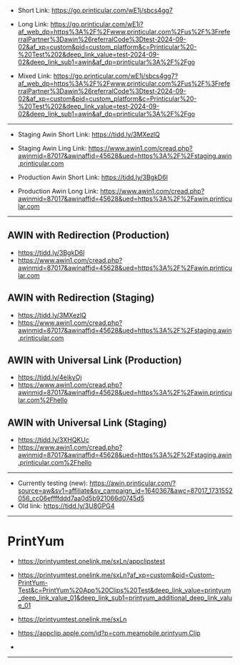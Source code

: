 - Short Link: https://go.printicular.com/wE1j/sbcs4gg7


- Long Link: https://go.printicular.com/wE1j?af_web_dp=https%3A%2F%2Fwww.printicular.com%2Fus%2F%3FreferralPartner%3Dawin%26referralCode%3Dtest-2024-09-02&af_xp=custom&pid=custom_platform&c=Printicular%20-%20Test%202&deep_link_value=test-2024-09-02&deep_link_sub1=awin&af_dp=printicular%3A%2F%2Fgo

- Mixed Link: https://go.printicular.com/wE1j/sbcs4gg7?af_web_dp=https%3A%2F%2Fwww.printicular.com%2Fus%2F%3FreferralPartner%3Dawin%26referralCode%3Dtest-2024-09-02&af_xp=custom&pid=custom_platform&c=Printicular%20-%20Test%202&deep_link_value=test-2024-09-02&deep_link_sub1=awin&af_dp=printicular%3A%2F%2Fgo

---

- Staging Awin Short Link: https://tidd.ly/3MXezlQ

- Staging Awin Ling Link: https://www.awin1.com/cread.php?awinmid=87017&awinaffid=45628&ued=https%3A%2F%2Fstaging.awin.printicular.com

- Production Awin Short Link: https://tidd.ly/3BgkD6l

- Production Awin Long Link: https://www.awin1.com/cread.php?awinmid=87017&awinaffid=45628&ued=https%3A%2F%2Fawin.printicular.com


---

## AWIN with Redirection (Production)
- https://tidd.ly/3BgkD6l
- https://www.awin1.com/cread.php?awinmid=87017&awinaffid=45628&ued=https%3A%2F%2Fawin.printicular.com

## AWIN with Redirection (Staging)
- https://tidd.ly/3MXezlQ
- https://www.awin1.com/cread.php?awinmid=87017&awinaffid=45628&ued=https%3A%2F%2Fstaging.awin.printicular.com

## AWIN with Universal Link (Production)
- https://tidd.ly/4eikyOj
- https://www.awin1.com/cread.php?awinmid=87017&awinaffid=45628&ued=https%3A%2F%2Fawin.printicular.com%2Fhello

## AWIN with Universal Link (Staging)
- https://tidd.ly/3XHQKUc
- https://www.awin1.com/cread.php?awinmid=87017&awinaffid=45628&ued=https%3A%2F%2Fstaging.awin.printicular.com%2Fhello 

---

- Currently testing (new): https://awin.printicular.com/?source=aw&sv1=affiliate&sv_campaign_id=1640367&awc=87017_1731552056_cc06effffddd7aa0d5b921066d0745d5
- Old link: https://tidd.ly/3U8GPG4

---

# PrintYum

- https://printyumtest.onelink.me/sxLn/appclipstest

- https://printyumtest.onelink.me/sxLn?af_xp=custom&pid=Custom-PrintYum-Test&c=PrintYum%20App%20Clips%20Test&deep_link_value=printyum_deep_link_value_01&deep_link_sub1=printyum_additional_deep_link_value_01

- https://printyumtest.onelink.me/sxLn

- https://appclip.apple.com/id?p=com.meamobile.printyum.Clip
- 
---


  
